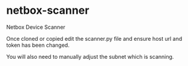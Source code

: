 # netbox-scanner
Netbox Device Scanner

Once cloned or copied edit the scanner.py file and ensure host url and token has been changed.

You will also need to manually adjust the subnet which is scanning. 
